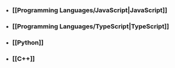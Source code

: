 - ### [[Programming Languages/JavaScript|JavaScript]]
- ### [[Programming Languages/TypeScript|TypeScript]]
- ### [[Python]]
- ### [[C++]]
